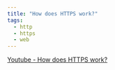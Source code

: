 ```yaml
---
title: "How does HTTPS work?"
tags:
  - http
  - https
  - web
---
```


[Youtube - How does HTTPS work?](https://www.youtube.com/watch?t=371&v=67kItGjvRs0&feature=youtu.be)